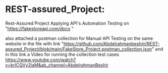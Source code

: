 # REST-assured_Project:
Rest-Assured Project Applying API's Automation Testing on "https://fakestoreapi.com/docs "

also attached a postman collection for Manual API Testing on the same website in the file with link "https://github.com/Abdelrahmanbeshiir/REST-assured_Project/blob/main/FakeStore_Project.postman_collection.json" 
and in this link a Video for running the collection test cases 
https://www.youtube.com/watch?v=brlCQVy2laM&ab_channel=AbdelrahmanBeshir
